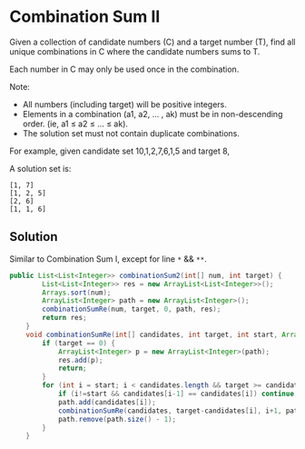 # Combination Sum II

Given a collection of candidate numbers (C) and a target number (T), find all unique combinations in C where the candidate numbers sums to T.

Each number in C may only be used once in the combination.

Note:

+ All numbers (including target) will be positive integers.
+ Elements in a combination (a1, a2, … , ak) must be in non-descending order. (ie, a1 ≤ a2 ≤ … ≤ ak).
+ The solution set must not contain duplicate combinations.

For example, given candidate set 10,1,2,7,6,1,5 and target 8, 

A solution set is: 

    [1, 7] 
    [1, 2, 5] 
    [2, 6]  
    [1, 1, 6] 

## Solution

Similar to Combination Sum I, except for line `*` && `**`.

```java
public List<List<Integer>> combinationSum2(int[] num, int target) {
        List<List<Integer>> res = new ArrayList<List<Integer>>();
        Arrays.sort(num);
        ArrayList<Integer> path = new ArrayList<Integer>();
        combinationSumRe(num, target, 0, path, res);
        return res;
    }
    void combinationSumRe(int[] candidates, int target, int start, ArrayList<Integer> path, List<List<Integer>> res) {
        if (target == 0) {
            ArrayList<Integer> p = new ArrayList<Integer>(path);
            res.add(p);
            return;
        }
        for (int i = start; i < candidates.length && target >= candidates[i]; ++i) {
            if (i!=start && candidates[i-1] == candidates[i]) continue;
            path.add(candidates[i]);
            combinationSumRe(candidates, target-candidates[i], i+1, path, res);
            path.remove(path.size() - 1);
        }
    }
```